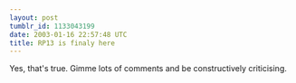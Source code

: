 ```yaml
---
layout: post
tumblr_id: 1133043199  
date: 2003-01-16 22:57:48 UTC
title: RP13 is finaly here
---
```


Yes, that's true. Gimme lots of comments and be constructively criticising.
